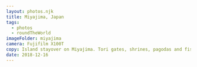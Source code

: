 ```yaml
---
layout: photos.njk
title: Miyajima, Japan
tags:
  - photos
  - roundTheWorld
imageFolder: miyajima
camera: Fujifilm X100T
copy: Island stayover on Miyajima. Tori gates, shrines, pagodas and fishing villages, this is rural Japan at its best.
date: 2018-12-16
---
```


 